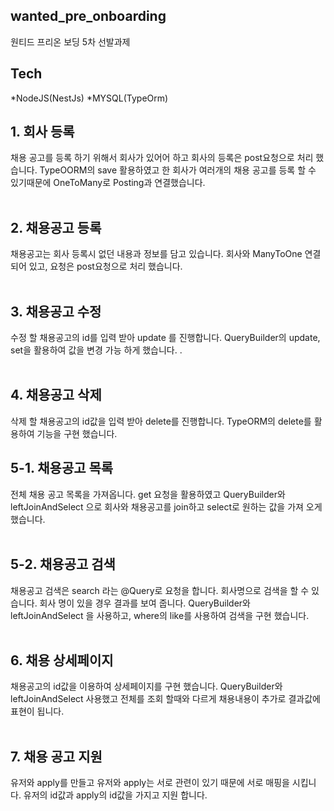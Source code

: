 ## wanted_pre_onboarding

원티드 프리온 보딩 5차 선발과제

## Tech
  *NodeJS(NestJs)
  *MYSQL(TypeOrm)

## 1. 회사 등록 <br>
채용 공고를 등록 하기 위해서 회사가 있어어 하고 회사의 등록은 post요청으로 처리 했습니다. TypeOORM의 save 활용하였고 한 회사가 여러개의 채용 공고를 등록 할 수 있기때문에 OneToMany로 Posting과 연결했습니다. <br><br>
## 2. 채용공고 등록 <br>
채용공고는 회사 등록시 없던 내용과 정보를 담고 있습니다. 회사와  ManyToOne 연결되어 있고, 요청은 post요청으로 처리 했습니다. <br><br>
## 3. 채용공고 수정 <br>
수정 할  채용공고의 id를 입력 받아 update 를 진행합니다. QueryBuilder의 update, set을 활용하여 값을 변경 가능 하게 했습니다. . <br><br>
## 4. 채용공고 삭제 <br>
삭제 할 채용공고의 id값을 입력 받아 delete를 진행합니다. TypeORM의 delete를 활용하여 기능을 구현 했습니다.
## 5-1. 채용공고 목록 <br>
전체 채용 공고 목록을 가져옵니다. get 요청을 활용하였고 QueryBuilder와  leftJoinAndSelect 으로 회사와 채용공고를 join하고 select로 원하는 값을 가져 오게 했습니다.<br><br>
## 5-2. 채용공고 검색 <br>
채용공고 검색은 search 라는 @Query로 요청을 합니다. 회사명으로 검색을 할 수 있습니다. 회사 명이 있을 경우 결과를 보여 줍니다.  QueryBuilder와  leftJoinAndSelect 을 사용하고, where의 like를 사용하여 검색을 구현 했습니다. <br><br>
## 6. 채용 상세페이지 <br>
채용공고의 id값을 이용하여 상세페이지를 구현 했습니다. QueryBuilder와  leftJoinAndSelect 사용했고 전체를 조회 할때와 다르게 채용내용이 추가로 결과값에 표현이 됩니다. <br><br>
## 7. 채용 공고 지원 <br>
유저와 apply를 만들고 유저와 apply는 서로 관련이 있기 때문에 서로 매핑을 시킵니다. 유저의 id값과 apply의 id값을 가지고  지원 합니다. <br><br>